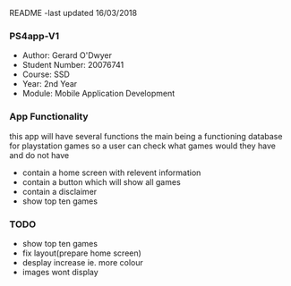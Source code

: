 README
-last updated 16/03/2018



### PS4app-V1
  
* Author: Gerard O'Dwyer
* Student Number: 20076741
* Course: SSD
* Year: 2nd Year
* Module: Mobile Application Development
  
 ### App Functionality ###
 this app will have several functions the main being a functioning database for playstation games 
 so a user can check what games would they have and do not have
 
  * contain a home screen with relevent information
  * contain a button which will show all games 
  * contain a disclaimer
  * show top ten games
  
  
  
  
  
 ### TODO ###
  * show top ten games
  * fix layout(prepare home screen)
  * desplay increase ie. more colour
  * images wont display
  
 
 
 
 
